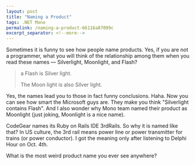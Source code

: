 ```yaml
---
layout: post
title: "Naming a Product"
tags: .NET Mono
permalink: /naming-a-product-66116a87099c
excerpt_separator: <!--more-->
---
```

Sometimes it is funny to see how people name products. Yes, if you are not a programmer, what you will think of the relationship among them when you read these names — Silverlight, Moonlight, and Flash?
<!--more-->

> a Flash is Silver light.
>
> The Moon light is also Silver light.

Yes, the names lead you to those in fact funny conclusions. Haha. Now you can see how smart the Microsoft guys are. They make you think "Silverlight contains Flash". And I also wonder why Mono team named their product as Moonlight (just joking, Moonlight is a nice name).

CodeGear names its Ruby on Rails IDE 3rdRails. So why it is named like that? In US culture, the 3rd rail means power line or power transmitter for trains (or power conductor). I got the meaning only after listening to Delphi Hour on Oct. 4th.

What is the most weird product name you ever see anywhere?
